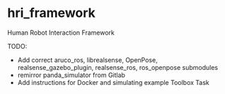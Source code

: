 # hri_framework
Human Robot Interaction Framework

TODO:
- Add correct aruco_ros, librealsense, OpenPose, realsense_gazebo_plugin, realsense_ros, ros_openpose submodules
- remirror panda_simulator from Gitlab
- Add instructions for Docker and simulating example Toolbox Task
